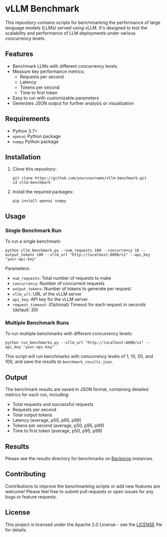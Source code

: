 # vLLM Benchmark

This repository contains scripts for benchmarking the performance of large language models (LLMs) served using vLLM. It's designed to test the scalability and performance of LLM deployments under various concurrency levels.

## Features

- Benchmark LLMs with different concurrency levels
- Measure key performance metrics:
  - Requests per second
  - Latency
  - Tokens per second
  - Time to first token
- Easy to run with customizable parameters
- Generates JSON output for further analysis or visualization

## Requirements

- Python 3.7+
- `openai` Python package
- `numpy` Python package

## Installation

1. Clone this repository:
   ```
   git clone https://github.com/yourusername/vllm-benchmark.git
   cd vllm-benchmark
   ```

2. Install the required packages:
   ```
   pip install openai numpy
   ```

## Usage

### Single Benchmark Run

To run a single benchmark:

```
python vllm_benchmark.py --num_requests 100 --concurrency 10 --output_tokens 100 --vllm_url "http://localhost:8000/v1" --api_key "your-api-key"
```

Parameters:
- `num_requests`: Total number of requests to make
- `concurrency`: Number of concurrent requests
- `output_tokens`: Number of tokens to generate per request
- `vllm_url`: URL of the vLLM server
- `api_key`: API key for the vLLM server
- `request_timeout`: (Optional) Timeout for each request in seconds (default: 30)

### Multiple Benchmark Runs

To run multiple benchmarks with different concurrency levels:

```
python run_benchmarks.py --vllm_url "http://localhost:8000/v1" --api_key "your-api-key"
```

This script will run benchmarks with concurrency levels of 1, 10, 50, and 100, and save the results to `benchmark_results.json`.

## Output

The benchmark results are saved in JSON format, containing detailed metrics for each run, including:

- Total requests and successful requests
- Requests per second
- Total output tokens
- Latency (average, p50, p95, p99)
- Tokens per second (average, p50, p95, p99)
- Time to first token (average, p50, p95, p99)

## Results

Please see the results directory for benchmarks on [Backprop](https://backprop.co) instances.

## Contributing

Contributions to improve the benchmarking scripts or add new features are welcome! Please feel free to submit pull requests or open issues for any bugs or feature requests.

## License

This project is licensed under the Apache 2.0 License - see the [LICENSE](LICENSE) file for details.
